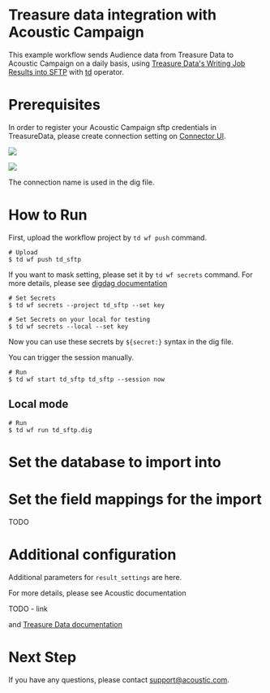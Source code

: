 # Treasure data integration with Acoustic Campaign

This example workflow sends Audience data from Treasure Data to Acoustic Campaign on a daily basis, using [Treasure Data's Writing Job Results into SFTP](https://docs.treasuredata.com/display/public/INT/SFTP+Server+Export+Integration) with [td](https://docs.digdag.io/operators/td.html) operator.

# Prerequisites

In order to register your Acoustic Campaign sftp credentials in TreasureData, please create connection setting on [Connector UI](https://console.treasuredata.com/app/connections).

![](https://t.gyazo.com/teams/treasure-data/fc51459feff2d086df97f5f7eb8f6f72.png)

![](https://t.gyazo.com/teams/treasure-data/43dec12525f6cd0ee5ba7240bbc08892.png)

The connection name is used in the dig file.

# How to Run

First, upload the workflow project by `td wf push` command.

    # Upload
    $ td wf push td_sftp

If you want to mask setting, please set it by `td wf secrets` command. For more details, please see [digdag documentation](https://docs.digdag.io/command_reference.html#secrets)

    # Set Secrets
    $ td wf secrets --project td_sftp --set key

    # Set Secrets on your local for testing
    $ td wf secrets --local --set key

Now you can use these secrets by `${secret:}` syntax in the dig file.

You can trigger the session manually.

    # Run
    $ td wf start td_sftp td_sftp --session now

## Local mode

    # Run
    $ td wf run td_sftp.dig

# Set the database to import into


# Set the field mappings for the import

TODO


# Additional configuration

Additional parameters for `result_settings` are here.



For more details, please see Acoustic documentation

TODO - link


and [Treasure Data documentation](https://docs.treasuredata.com/display/public/INT/SFTP+Server+Export+Integration#SFTPServerExportIntegration-UsagefromCLI)

# Next Step

If you have any questions, please contact support@acoustic.com.
